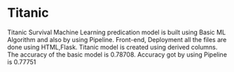# Titanic

Titanic Survival Machine Learning predication model is built using Basic ML Algorithm and also by using Pipeline.
Front-end, Deployment all the files are done using HTML,Flask.
Titanic model is created using derived columns.
The accuracy of the basic model is 0.78708.
Accuracy got by using Pipeline is 0.77751
